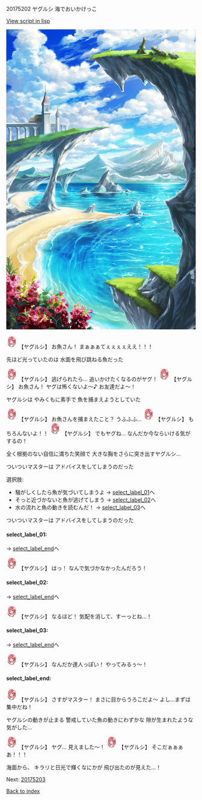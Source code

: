 20175202 ヤグルシ 海でおいかけっこ

[View script in lisp](../scripts/20175202.txt)

![lake.png](../images/backgrounds/lake.png)

<img src="../images/units/201751.png" alt="201751.png" height="34"/>
【ヤグルシ】
お魚さん！
まぁぁぁてぇぇぇぇええ！！！

先ほど光っていたのは
水面を飛び跳ねる魚だった

<img src="../images/units/201751.png" alt="201751.png" height="34"/>
【ヤグルシ】
逃げられたら…
追いかけたくなるのがヤグ！ 

<img src="../images/units/201751.png" alt="201751.png" height="34"/>
【ヤグルシ】
お魚さん！
ヤグは怖くないよ～♪
お友達だよ～！

ヤグルシは
やみくもに素手で
魚を捕まえようとしていた

<img src="../images/units/201751.png" alt="201751.png" height="34"/>
【ヤグルシ】
お魚さんを捕まえたこと？
うふふふ…

<img src="../images/units/201751.png" alt="201751.png" height="34"/>
【ヤグルシ】
もちろんないよ！！

<img src="../images/units/201751.png" alt="201751.png" height="34"/>
【ヤグルシ】
でもヤグね…
なんだか今ならいける気がするの！

全く根拠のない自信に満ちた笑顔で
大きな胸をさらに突き出すヤグルシ…

ついついマスターは
アドバイスをしてしまうのだった

選択肢:
- 騒がしくしたら魚が気づいてしまうよ → [select_label_01](#select_label_01)へ
- そっと近づかないと魚が逃げてしまう → [select_label_02](#select_label_02)へ
- 水の流れと魚の動きを読むんだ！ → [select_label_03](#select_label_03)へ

ついついマスターは
アドバイスをしてしまうのだった

#### select_label_01:
 → [select_label_end](#select_label_end)へ

<img src="../images/units/201751.png" alt="201751.png" height="34"/>
【ヤグルシ】
はっ！
なんで気づかなかったんだろう！

#### select_label_02:
 → [select_label_end](#select_label_end)へ

<img src="../images/units/201751.png" alt="201751.png" height="34"/>
【ヤグルシ】
なるほど！
気配を消して、すーっとね…！

#### select_label_03:
 → [select_label_end](#select_label_end)へ

<img src="../images/units/201751.png" alt="201751.png" height="34"/>
【ヤグルシ】
なんだか達人っぽい！
やってみるぅ～！

#### select_label_end:

<img src="../images/units/201751.png" alt="201751.png" height="34"/>
【ヤグルシ】
さすがマスター！
まさに目からうろこだよ～
よし…まずは集中だね！

ヤグルシの動きが止まる
警戒していた魚の動きにわずかな
隙が生まれたような気がした…

<img src="../images/units/201751.png" alt="201751.png" height="34"/>
【ヤグルシ】
ヤグ…
見えました～！

<img src="../images/units/201751.png" alt="201751.png" height="34"/>
【ヤグルシ】
そこだぁぁぁあ！！！

海面から、
キラリと日光で輝くなにかが
飛び出たのが見えた…！

Next: [20175203](20175203.md)

[Back to index](index.md)
